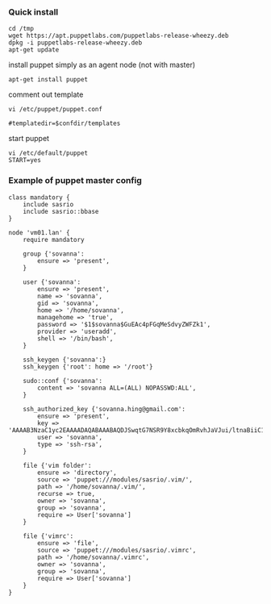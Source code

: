 
### Quick install

    cd /tmp
    wget https://apt.puppetlabs.com/puppetlabs-release-wheezy.deb
    dpkg -i puppetlabs-release-wheezy.deb
    apt-get update

install puppet simply as an agent node (not with master)

    apt-get install puppet


comment out template

    vi /etc/puppet/puppet.conf

    #templatedir=$confdir/templates

start puppet

    vi /etc/default/puppet
    START=yes


### Example of puppet master config

    class mandatory {
        include sasrio
        include sasrio::bbase
    }

    node 'vm01.lan' {
        require mandatory

        group {'sovanna':
            ensure => 'present',
        }

        user {'sovanna':
            ensure => 'present',
            name => 'sovanna',
            gid => 'sovanna',
            home => '/home/sovanna',
            managehome => 'true',
            password => '$1$sovanna$GuEAc4pFGqMeSdvyZWFZk1',
            provider => 'useradd',
            shell => '/bin/bash',
        }

        ssh_keygen {'sovanna':}
        ssh_keygen {'root': home => '/root'}

        sudo::conf {'sovanna':
            content => 'sovanna ALL=(ALL) NOPASSWD:ALL',
        }

        ssh_authorized_key {'sovanna.hing@gmail.com':
            ensure => 'present',
            key => 'AAAAB3NzaC1yc2EAAAADAQABAAABAQDJSwqtG7NSR9Y8xcbkqOmRvhJaVJui/ltnaBiiC1BJQUqaXvvDw3beEQmVzATGeU9NAFSt9rtxFlCGR0G0uGoxkt3/98c/dSlzP9Xv7EG+B0YgPR1+ugqQ38NsotNknq0mKUczJR5vaBV8rRIHpcy872kCdntwMcsiLb9hpdiUWHCqgRDQbeSIVUAYlXOeQ/di2WLVhMTsS3Tq0AexJgGyyxvNqC5LxOGDwhiSTAsz97Hwj3axrkp3NzAALP0stdoygz9koSpEHmCPR9ApeiIp2d6yL7eUV7chHtJgL83YsR6HCcKYcNziOVpyqfnMCv2f7/hYpi3zRY1xjlpGNUEB',
            user => 'sovanna',
            type => 'ssh-rsa',
        }

        file {'vim folder':
            ensure => 'directory',
            source => 'puppet:///modules/sasrio/.vim/',
            path => '/home/sovanna/.vim/',
            recurse => true,
            owner => 'sovanna',
            group => 'sovanna',
            require => User['sovanna']
        }

        file {'vimrc':
            ensure => 'file',
            source => 'puppet:///modules/sasrio/.vimrc',
            path => '/home/sovanna/.vimrc',
            owner => 'sovanna',
            group => 'sovanna',
            require => User['sovanna']
        }
    }
